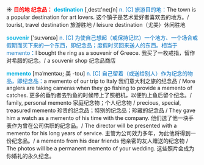 ☀ <font color="red">**目的地 纪念品：**</font>
<font color="sky blue">**destination**</font> [͵destɪ'neɪʃn] 
<font color="#0070c0">n. [C] 旅游目的地：</font>The town is a popular destination for art lovers. 这个镇子是艺术爱好者喜欢去的地方。/ tourist, travel destination 旅游胜地 / leisure destination（尤美）休闲胜地

<font color="sky blue">**souvenir**</font> ['su:vənɪə] 
<font color="#0070c0">n. [C] 为使自己想起（或保持记忆）一个地方、一个场合或假期而买下来的一个东西，即纪念品；度假时买回来送人的东西。相当于memento：</font>I bought the ring as a souvenir of Greece. 我买了一枚戒指，留作对希腊的纪念。/ a souvenir shop 纪念品商店
           
<font color="sky blue">**memento**</font> [məˈmentəʊ; 美 -toʊ]
<font color="#0070c0">n. [C] 自己留着（或送给别人）作为纪念的物品，即纪念品：</font>a memento of our trip to Italy 我们意大利之旅的纪念品 / More anglers are taking cameras when they go fishing to provide a memento of catches. 更多的垂钓者去钓鱼的时候带上了照相机，以便钓上鱼后留个纪念。/ family, personal memento 家庭纪念物；个人纪念物 / precious, special, treasured memento 珍贵的纪念品；特别的纪念品；珍藏的纪念品 / They gave him a watch as a memento of his time with the company. 他们送了他一块手表作为曾在公司供职的纪念品。/ The director will be presented with a memento for his long years of service. 主管为公司效力多年，为此他将得到一份纪念品。/ a memento from his dear friends 他亲密的友人赠送的纪念物 / The photos will be a permanent memento of your wedding. 这些照片会成为你婚礼的永久纪念。

